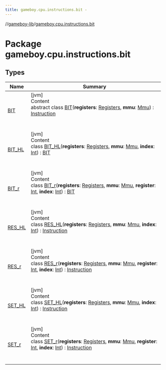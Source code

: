 ```yaml
---
title: gameboy.cpu.instructions.bit -
---
```

//[gameboy-lib](../index.md)/[gameboy.cpu.instructions.bit](index.md)



# Package gameboy.cpu.instructions.bit  


## Types  
  
|  Name|  Summary| 
|---|---|
| <a name="gameboy.cpu.instructions.bit/BIT///PointingToDeclaration/"></a>[BIT](-b-i-t/index.md)| <a name="gameboy.cpu.instructions.bit/BIT///PointingToDeclaration/"></a>[jvm]  <br>Content  <br>abstract class [BIT](-b-i-t/index.md)(**registers**: [Registers](../gameboy.cpu/-registers/index.md), **mmu**: [Mmu](../gameboy.memory/-mmu/index.md)) : [Instruction](../gameboy.cpu.instructions/-instruction/index.md)  <br><br><br>
| <a name="gameboy.cpu.instructions.bit/BIT_HL///PointingToDeclaration/"></a>[BIT_HL](-b-i-t_-h-l/index.md)| <a name="gameboy.cpu.instructions.bit/BIT_HL///PointingToDeclaration/"></a>[jvm]  <br>Content  <br>class [BIT_HL](-b-i-t_-h-l/index.md)(**registers**: [Registers](../gameboy.cpu/-registers/index.md), **mmu**: [Mmu](../gameboy.memory/-mmu/index.md), **index**: [Int](https://kotlinlang.org/api/latest/jvm/stdlib/kotlin/-int/index.html)) : [BIT](-b-i-t/index.md)  <br><br><br>
| <a name="gameboy.cpu.instructions.bit/BIT_r///PointingToDeclaration/"></a>[BIT_r](-b-i-t_r/index.md)| <a name="gameboy.cpu.instructions.bit/BIT_r///PointingToDeclaration/"></a>[jvm]  <br>Content  <br>class [BIT_r](-b-i-t_r/index.md)(**registers**: [Registers](../gameboy.cpu/-registers/index.md), **mmu**: [Mmu](../gameboy.memory/-mmu/index.md), **register**: [Int](https://kotlinlang.org/api/latest/jvm/stdlib/kotlin/-int/index.html), **index**: [Int](https://kotlinlang.org/api/latest/jvm/stdlib/kotlin/-int/index.html)) : [BIT](-b-i-t/index.md)  <br><br><br>
| <a name="gameboy.cpu.instructions.bit/RES_HL///PointingToDeclaration/"></a>[RES_HL](-r-e-s_-h-l/index.md)| <a name="gameboy.cpu.instructions.bit/RES_HL///PointingToDeclaration/"></a>[jvm]  <br>Content  <br>class [RES_HL](-r-e-s_-h-l/index.md)(**registers**: [Registers](../gameboy.cpu/-registers/index.md), **mmu**: [Mmu](../gameboy.memory/-mmu/index.md), **index**: [Int](https://kotlinlang.org/api/latest/jvm/stdlib/kotlin/-int/index.html)) : [Instruction](../gameboy.cpu.instructions/-instruction/index.md)  <br><br><br>
| <a name="gameboy.cpu.instructions.bit/RES_r///PointingToDeclaration/"></a>[RES_r](-r-e-s_r/index.md)| <a name="gameboy.cpu.instructions.bit/RES_r///PointingToDeclaration/"></a>[jvm]  <br>Content  <br>class [RES_r](-r-e-s_r/index.md)(**registers**: [Registers](../gameboy.cpu/-registers/index.md), **mmu**: [Mmu](../gameboy.memory/-mmu/index.md), **register**: [Int](https://kotlinlang.org/api/latest/jvm/stdlib/kotlin/-int/index.html), **index**: [Int](https://kotlinlang.org/api/latest/jvm/stdlib/kotlin/-int/index.html)) : [Instruction](../gameboy.cpu.instructions/-instruction/index.md)  <br><br><br>
| <a name="gameboy.cpu.instructions.bit/SET_HL///PointingToDeclaration/"></a>[SET_HL](-s-e-t_-h-l/index.md)| <a name="gameboy.cpu.instructions.bit/SET_HL///PointingToDeclaration/"></a>[jvm]  <br>Content  <br>class [SET_HL](-s-e-t_-h-l/index.md)(**registers**: [Registers](../gameboy.cpu/-registers/index.md), **mmu**: [Mmu](../gameboy.memory/-mmu/index.md), **index**: [Int](https://kotlinlang.org/api/latest/jvm/stdlib/kotlin/-int/index.html)) : [Instruction](../gameboy.cpu.instructions/-instruction/index.md)  <br><br><br>
| <a name="gameboy.cpu.instructions.bit/SET_r///PointingToDeclaration/"></a>[SET_r](-s-e-t_r/index.md)| <a name="gameboy.cpu.instructions.bit/SET_r///PointingToDeclaration/"></a>[jvm]  <br>Content  <br>class [SET_r](-s-e-t_r/index.md)(**registers**: [Registers](../gameboy.cpu/-registers/index.md), **mmu**: [Mmu](../gameboy.memory/-mmu/index.md), **register**: [Int](https://kotlinlang.org/api/latest/jvm/stdlib/kotlin/-int/index.html), **index**: [Int](https://kotlinlang.org/api/latest/jvm/stdlib/kotlin/-int/index.html)) : [Instruction](../gameboy.cpu.instructions/-instruction/index.md)  <br><br><br>

